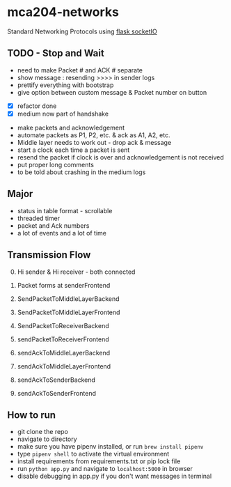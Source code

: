 # mca204-networks
Standard Networking Protocols using [flask socketIO](https://github.com/miguelgrinberg/Flask-SocketIO/tree/master/example)


## TODO - Stop and Wait

- need to make Packet # and ACK # separate
- show message : resending >>>> in sender logs 
- prettify everything with bootstrap
- give option between custom message & Packet number on button
- [X] refactor done
- [X] medium now part of handshake
- make packets and acknowledgement
- automate packets as P1, P2, etc. & ack as A1, A2, etc.
- Middle layer needs to work out - drop ack & message
- start a clock each time a packet is sent
- resend the packet if clock is over and acknowledgement is not received
- put proper long comments
- to be told about crashing in the medium logs

## Major

- status in table format - scrollable
- threaded timer
- packet and Ack numbers
- a lot of events and a lot of time

## Transmission Flow

0. Hi sender & Hi receiver - both connected
1. Packet forms at senderFrontend

2. SendPacketToMiddleLayerBackend
3. SendPacketToMiddleLayerFrontend

4. SendPacketToReceiverBackend
5. sendPacketToReceiverFrontend

6. sendAckToMiddleLayerBackend
7. sendAckToMiddleLayerFrontend

8. sendAckToSenderBackend
9. sendAckToSenderFrontend


## How to run

- git clone the repo
- navigate to directory
- make sure you have pipenv installed, or run `brew install pipenv`
- type `pipenv shell` to activate the virtual environment
- install requirements from requirements.txt or pip lock file
- run `python app.py` and navigate to `localhost:5000` in browser
- disable debugging in app.py if you don't want messages in terminal